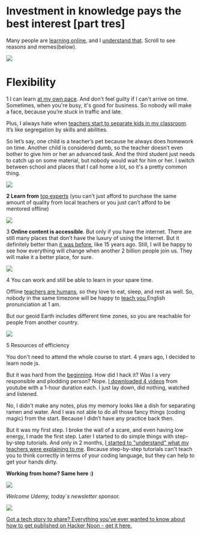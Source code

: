 
# Investment in knowledge pays the best interest [part tres]

Many people are [learning online](https://hackernoon.com/5-ways-edtech-startups-are-setting-classroom-innovation-trends-o05p3y4z), and I [understand that](https://hackernoon.com/tagged/future). Scroll to see reasons and memes(below).

![](https://gitlab.com/hackernoon/creative/-/raw/master/newsletters/memes/2020/november/20.11/four.gif)

# Flexibility

1 I can learn [at my own pace](https://hackernoon.com/tagged/self-improvement). And don't feel guilty if I can't arrive on time. Sometimes, when you're busy, it's good for business. So nobody will make a face, because you’re stuck in traffic and late. 

Plus, I always hate when [teachers start to separate kids in my classroom](https://hackernoon.com/digitizing-learning-and-updating-classrooms-cs7g3yc4). It’s like segregation by skills and abilities.

So let’s say, one child is a teacher’s pet because he always does homework on time. Another child is considered dumb, so the teacher doesn’t even bother to give him or her an advanced task. And the third student just needs to catch up on some material, but nobody would wait for him or her. I switch between school and places that I call home a lot, so it's a pretty common thing.

![](./0006-✈ xxx_files/50997fa4-7b38-4d3f-aa34-714af92cf5a6.jpg")

**2 Learn from** [top experts](https://hackernoon.com/episode-30-opening-the-css-box-and-practices-41858d77479f) (you can't just afford to purchase the same amount of quality from local teachers or you just can’t afford to be mentored offline)

![](./0006-✈ xxx_files/969310f4-049b-40e4-a139-38ca5e09ca95.jpg)

3  **Online content is accessible**. But only if you have the internet. There are still many places that don’t have the luxury of using the Internet. But it definitely better than [it was before](https://hackernoon.com/the-online-tech-teaching-hustle-w-udemy-bdad05e49d02), like 15 years ago. Still, I will be happy to see how everything will change when another 2 billion people join us. They will make it a better place, for sure.

![](./0006-✈ xxx_files/4d80eaee-9133-4b6b-8cb9-2874581331a1.jpg)  

4 You can work and still be able to learn in your spare time. 

Offline [teachers are humans](https://hackernoon.com/the-online-tech-teaching-hustle-race-to-the-top-search-result-b8c7ef0d448b), so they love to eat, sleep, and rest as well. So, nobody in the same timezone will be happy to [teach you ](https://hackernoon.com/learn-java-with-these-mobile-apps-k9h35iu) English pronunciation at 1 am. 

But our geoid Earth includes different time zones, so you are reachable for people from another country.

![](./0006-✈ xxx_files/145da945-5f4d-4f3e-a0cf-b752c74c568a.jpeg)  

5 Resources of efficiency

You don't need to attend the whole course to start. 4 years ago, I decided to learn node js.

But it was hard from the [beginning](https://hackernoon.com/fast-and-asynchronous-accelerate-your-requests-using-pythons-asyncio-xk5j3y6h). How did I hack it? Was I a very responsible and plodding person? Nope. [I downloaded 4 videos](https://hackernoon.com/learning-the-basics-of-mongodb-by-writing-a-user-registration-api-pg6k3ynu) from youtube with a 1-hour duration each. I just lay down, did nothing, watched and listened.

No, I didn't make any notes, plus my memory looks like a dish for separating ramen and water. And I was not able to do all those fancy things (coding magic) from the start. Because I didn’t have any practice back then.

But it was my first step. I broke the wall of a scare, and even having low energy, I made the first step. Later I started to do simple things with step-by-step tutorials. And only in 2 months, [I started to "understand" what my teachers were explaining to me](https://hackernoon.com/how-covid-19-may-forever-change-the-way-professors-teach-8keh328c). Because step-by-step tutorials can't teach you to think correctly in terms of your coding language, but they can help to get your hands dirty.

**Working from home? Same here :)**

![](./0006-✈ xxx_files/56c87379-d50a-4eb8-8f89-5e0d65d810d9.jpeg)

*Welcome Udemy, today`s newsletter sponsor.*

![](./0006-✈ xxx_files/c0d5e544-5b47-4f59-80ff-9fe297c89d8b.jpg) 

[Got a tech story to share? Everything you've ever wanted to know about how to get published on Hacker Noon - get it here.](https://hackernoon.com/how-to-get-published-on-hacker-noon-a-step-by-step-guide-zcp36rz) 
 












  












  